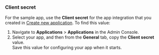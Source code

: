 ### Client secret

For the sample app, use the **Client secret** for the app integration that you created in
[Create new application](/docs/guides/oie-embedded-common-org-setup/java/main/#step-4-create-new-application). To find this value:
1. Navigate to **Applications** > **Applications** in the Admin Console.
1. Select your app, and then from the **General** tab, copy the **Client secret** value.<br>
    Save this value for configuring your app when it starts.
